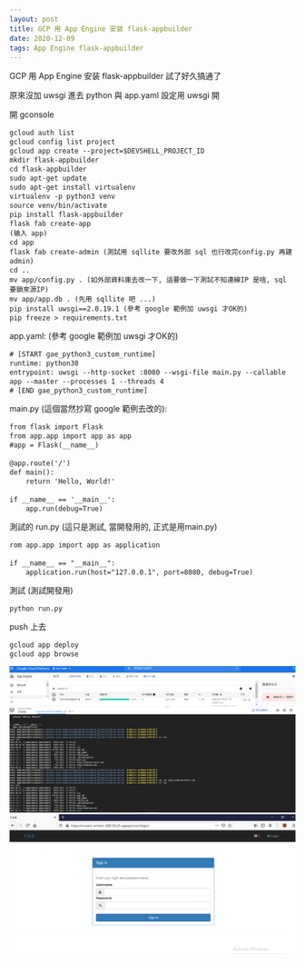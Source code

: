 ```yaml
---
layout: post
title: GCP 用 App Engine 安装 flask-appbuilder
date: 2020-12-09
tags: App Engine flask-appbuilder
---
```

GCP 用 App Engine 安装 flask-appbuilder 試了好久搞通了

原來沒加 uwsgi 進去 python 與 app.yaml 設定用 uwsgi 開


開 gconsole 
```
gcloud auth list
gcloud config list project
gcloud app create --project=$DEVSHELL_PROJECT_ID
mkdir flask-appbuilder
cd flask-appbuilder
sudo apt-get update
sudo apt-get install virtualenv
virtualenv -p python3 venv
source venv/bin/activate
pip install flask-appbuilder
flask fab create-app
(输入 app)
cd app
flask fab create-admin (測試用 sqllite 要改外部 sql 也行改完config.py 再建 admin)
cd ..
mv app/config.py . (如外部資料庫去改一下, 這要做一下測試不知連線IP 是啥, sql 要鎖來源IP)
mv app/app.db . (先用 sqllite 吧 ...)
pip install uwsgi==2.0.19.1 (參考 google 範例加 uwsgi 才OK的)
pip freeze > requirements.txt
```

app.yaml: (參考 google 範例加 uwsgi 才OK的)
```
# [START gae_python3_custom_runtime]
runtime: python38
entrypoint: uwsgi --http-socket :8080 --wsgi-file main.py --callable app --master --processes 1 --threads 4
# [END gae_python3_custom_runtime]
```


main.py (這個當然抄寫 google 範例去改的):
```
from flask import Flask
from app.app import app as app
#app = Flask(__name__)

@app.route('/')
def main():
    return 'Hello, World!'

if __name__ == '__main__':
    app.run(debug=True)
```

測試的 run.py (這只是測試, 當開發用的, 正式是用main.py)
```
rom app.app import app as application

if __name__ == "__main__":
    application.run(host="127.0.0.1", port=8080, debug=True)
```

測試 (測試開發用)

```
python run.py
```

push 上去
```
gcloud app deploy
gcloud app browse
```

<img src="/images/posts/google-doc/40.png">
<img src="/images/posts/google-doc/41.png">
